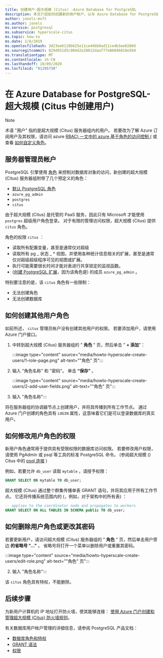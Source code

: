 ```yaml
---
title: 创建用户-超大规模 (Citus) -Azure Database for PostgreSQL
description: 本文介绍如何创建新的用户帐户，以与 Azure Database for PostgreSQL 超大规模 (Citus) 进行交互。
author: jonels-msft
ms.author: jonels
ms.service: postgresql
ms.subservice: hyperscale-citus
ms.topic: how-to
ms.date: 1/8/2019
ms.openlocfilehash: 3d23ee6119b625e11ce44bb9ad11ce4b3ee0280d
ms.sourcegitcommit: 829d951d5c90442a38012daaf77e86046018e5b9
ms.translationtype: MT
ms.contentlocale: zh-CN
ms.lasthandoff: 10/09/2020
ms.locfileid: "91295730"
---
```

# <a name="create-users-in-azure-database-for-postgresql---hyperscale-citus"></a>在 Azure Database for PostgreSQL-超大规模 (Citus 中创建用户) 

> [!NOTE]
> 术语 "用户" 指的是超大规模 (Citus) 服务器组内的用户。 若要改为了解 Azure 订阅用户及其权限，请访问 azure [RBAC) 一文中的 azure 基于角色的访问控制 (](../role-based-access-control/built-in-roles.md) 或查看 [如何自定义角色](../role-based-access-control/custom-roles.md)。

## <a name="the-server-admin-account"></a>服务器管理员帐户

PostgreSQL 引擎使用 [角色](https://www.postgresql.org/docs/current/sql-createrole.html) 来控制对数据库对象的访问，新创建的超大规模 (Citus) 服务器组附带了几个预定义的角色：

* [默认 PostgreSQL 角色](https://www.postgresql.org/docs/current/default-roles.html)
* `azure_pg_admin`
* `postgres`
* `citus`

由于超大规模 (Citus) 是托管的 PaaS 服务，因此只有 Microsoft 才能使用 `postgres` 超级用户角色登录。 对于有限的管理访问权限，超大规模 (Citus) 提供 `citus` 角色。

角色的权限 `citus` ：

* 读取所有配置变量，甚至是通常仅对超级
* 读取所有 pg \_ 状态 \_ \* 视图，并使用各种统计信息相关的扩展，甚至是通常仅对超级超级程序可见的视图或扩展。
* 执行可能需要很长时间才能对表进行共享锁定的监视函数。
*  ([创建 PostgreSQL 扩展](concepts-hyperscale-extensions.md)，因为该角色是) 的成员 `azure_pg_admin` 。

特别要注意的是，该 `citus` 角色有一些限制：

* 无法创建角色
* 无法创建数据库

## <a name="how-to-create-additional-user-roles"></a>如何创建其他用户角色

如前所述， `citus` 管理员帐户没有创建其他用户的权限。 若要添加用户，请使用 Azure 门户接口。

1. 中转到超大规模 (Citus) 服务器组的 " **角色** " 页，然后单击 " **+ 添加**"：

   :::image type="content" source="media/howto-hyperscale-create-users/1-role-page.png" alt-text="&quot;角色&quot; 页":::

2. 输入 &quot;角色名称" 和 "密码"。 单击 **“保存”** 。

   :::image type="content" source="media/howto-hyperscale-create-users/2-add-user-fields.png" alt-text="&quot;角色&quot; 页":::

2. 输入 &quot;角色名称":::

将在服务器组的协调器节点上创建用户，并将其传播到所有工作节点。 通过 Azure 门户创建的角色具有 `LOGIN` 属性，这意味着它们是可以登录数据库的真实用户。

## <a name="how-to-modify-privileges-for-user-role"></a>如何修改用户角色的权限

新用户角色通常用于提供具有受限权限的数据库访问权限。 若要修改用户权限，请使用 PgAdmin 或 psql 等工具的标准 PostgreSQL 命令。  (参阅超大规模 () Citus 中的 [psql 连接](quickstart-create-hyperscale-portal.md#connect-to-the-database-using-psql) ) 

例如，若要允许 `db_user` 读取 `mytable` ，请授予权限：

```sql
GRANT SELECT ON mytable TO db_user;
```

超大规模 (Citus) 通过整个群集传播单表 GRANT 语句，并将其应用于所有工作节点。 它还将传播系统范围内的 (，例如，对于架构中的所有表) ：

```sql
-- applies to the coordinator node and propagates to workers
GRANT SELECT ON ALL TABLES IN SCHEMA public TO db_user;
```

## <a name="how-to-delete-a-user-role-or-change-their-password"></a>如何删除用户角色或更改其密码

若要更新用户，请访问超大规模 (Citus) 服务器组的 " **角色** " 页，然后单击用户旁边 **的省略号 "..."** 。 省略号将打开一个菜单以删除用户或重置其密码。

   :::image type="content" source="media/howto-hyperscale-create-users/edit-role.png" alt-text="&quot;角色&quot; 页":::

2. 输入 &quot;角色名称":::

该 `citus` 角色具有特权，不能删除。

## <a name="next-steps"></a>后续步骤

为新用户计算机的 IP 地址打开防火墙，使其能够连接： [使用 Azure 门户创建和管理超大规模 (Citus) 防火墙规则](howto-hyperscale-manage-firewall-using-portal.md)。

有关数据库用户帐户管理的详细信息，请参阅 PostgreSQL 产品文档：

* [数据库角色和特权](https://www.postgresql.org/docs/current/static/user-manag.html)
* [GRANT 语法](https://www.postgresql.org/docs/current/static/sql-grant.html)
* [权限](https://www.postgresql.org/docs/current/static/ddl-priv.html)
